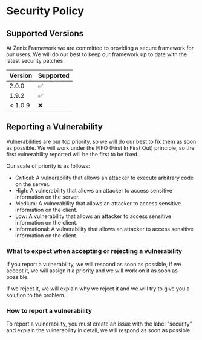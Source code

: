 # Security Policy

## Supported Versions

At Zenix Framework we are committed to providing a secure framework for our users. We will do our best to keep our framework up to date with the latest security patches.

| Version  | Supported          |
| -------- | ------------------ |
| 2.0.0    | :white_check_mark: |
| 1.9.2    | :white_check_mark: |
| < 1.0.9 | :x:                |

## Reporting a Vulnerability

Vulnerabilities are our top priority, so we will do our best to fix them as soon as possible.
We will work under the FIFO (First In First Out) principle, so the first vulnerability reported will be the first to be fixed.

Our scale of priority is as follows:

- Critical: A vulnerability that allows an attacker to execute arbitrary code on the server.
- High: A vulnerability that allows an attacker to access sensitive information on the server.
- Medium: A vulnerability that allows an attacker to access sensitive information on the client.
- Low: A vulnerability that allows an attacker to access sensitive information on the client.
- Informational: A vulnerability that allows an attacker to access sensitive information on the client.

### What to expect when accepting or rejecting a vulnerability

If you report a vulnerability, we will respond as soon as possible, if we accept it, we will assign it a priority and we will work on it as soon as possible.

If we reject it, we will explain why we reject it and we will try to give you a solution to the problem.

### How to report a vulnerability

To report a vulnerability, you must create an issue with the label "security" and explain the vulnerability in detail, we will respond as soon as possible.
